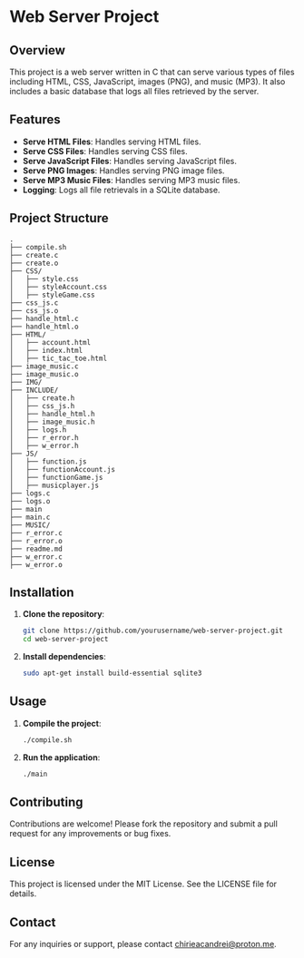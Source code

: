# Web Server Project

## Overview

This project is a web server written in C that can serve various types of files including HTML, CSS, JavaScript, images (PNG), and music (MP3). It also includes a basic database that logs all files retrieved by the server.

## Features

- **Serve HTML Files**: Handles serving HTML files.
- **Serve CSS Files**: Handles serving CSS files.
- **Serve JavaScript Files**: Handles serving JavaScript files.
- **Serve PNG Images**: Handles serving PNG image files.
- **Serve MP3 Music Files**: Handles serving MP3 music files.
- **Logging**: Logs all file retrievals in a SQLite database.

## Project Structure

```plaintext
.
├── compile.sh
├── create.c
├── create.o
├── CSS/
│   ├── style.css
│   ├── styleAccount.css
│   ├── styleGame.css
├── css_js.c
├── css_js.o
├── handle_html.c
├── handle_html.o
├── HTML/
│   ├── account.html
│   ├── index.html
│   ├── tic_tac_toe.html
├── image_music.c
├── image_music.o
├── IMG/
├── INCLUDE/
│   ├── create.h
│   ├── css_js.h
│   ├── handle_html.h
│   ├── image_music.h
│   ├── logs.h
│   ├── r_error.h
│   ├── w_error.h
├── JS/
│   ├── function.js
│   ├── functionAccount.js
│   ├── functionGame.js
│   ├── musicplayer.js
├── logs.c
├── logs.o
├── main
├── main.c
├── MUSIC/
├── r_error.c
├── r_error.o
├── readme.md
├── w_error.c
├── w_error.o
```

## Installation

1. **Clone the repository**:
    ```sh
    git clone https://github.com/yourusername/web-server-project.git
    cd web-server-project
    ```

2. **Install dependencies**:
    ```sh
    sudo apt-get install build-essential sqlite3
    ```

## Usage

1. **Compile the project**:
    ```sh
    ./compile.sh
    ```

2. **Run the application**:
    ```sh
    ./main
    ```

## Contributing

Contributions are welcome! Please fork the repository and submit a pull request for any improvements or bug fixes.

## License

This project is licensed under the MIT License. See the LICENSE file for details.

## Contact

For any inquiries or support, please contact [chirieacandrei@proton.me](mailto:chirieacandrei@proton.me).
